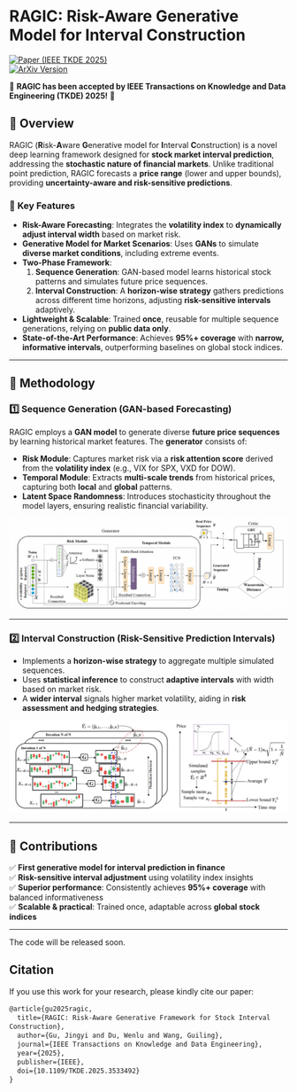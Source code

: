 # RAGIC: Risk-Aware Generative Model for Interval Construction  

[![Paper (IEEE TKDE 2025)](https://img.shields.io/badge/Paper-TKDE%202025-blue)](https://ieeexplore.ieee.org/abstract/document/10885039)  
[![ArXiv Version](https://img.shields.io/badge/ArXiv-2402.10760-red)](https://arxiv.org/abs/2402.10760)  

🚀 **RAGIC has been accepted by IEEE Transactions on Knowledge and Data Engineering (TKDE) 2025!** 🎉  

## 🔹 Overview  

RAGIC (**R**isk-**A**ware **G**enerative model for **I**nterval **C**onstruction) is a novel deep learning framework designed for **stock market interval prediction**, addressing the **stochastic nature of financial markets**. Unlike traditional point prediction, RAGIC forecasts a **price range** (lower and upper bounds), providing **uncertainty-aware and risk-sensitive predictions**.  

### 🌟 **Key Features**  
- **Risk-Aware Forecasting**: Integrates the **volatility index** to **dynamically adjust interval width** based on market risk.  
- **Generative Model for Market Scenarios**: Uses **GANs** to simulate **diverse market conditions**, including extreme events.  
- **Two-Phase Framework**:  
  1. **Sequence Generation**: GAN-based model learns historical stock patterns and simulates future price sequences.  
  2. **Interval Construction**: A **horizon-wise strategy** gathers predictions across different time horizons, adjusting **risk-sensitive intervals** adaptively.  
- **Lightweight & Scalable**: Trained **once**, reusable for multiple sequence generations, relying on **public data only**.  
- **State-of-the-Art Performance**: Achieves **95%+ coverage** with **narrow, informative intervals**, outperforming baselines on global stock indices.  

---

## 📖 **Methodology**  

### **1️⃣ Sequence Generation (GAN-based Forecasting)**  
RAGIC employs a **GAN model** to generate diverse **future price sequences** by learning historical market features. The **generator** consists of:  
- **Risk Module**: Captures market risk via a **risk attention score** derived from the **volatility index** (e.g., VIX for SPX, VXD for DOW).  
- **Temporal Module**: Extracts **multi-scale trends** from historical prices, capturing both **local** and **global** patterns.  
- **Latent Space Randomness**: Introduces stochasticity throughout the model layers, ensuring realistic financial variability.  

<p align="center">
  <img src="asset/sequence_generation.png" width="900">
</p>

---

### **2️⃣ Interval Construction (Risk-Sensitive Prediction Intervals)**  
- Implements a **horizon-wise strategy** to aggregate multiple simulated sequences.  
- Uses **statistical inference** to construct **adaptive intervals** with width based on market risk.  
- A **wider interval** signals higher market volatility, aiding in **risk assessment and hedging strategies**.  

<p align="center">
  <img src="asset/interval_construction.png" width="900">
</p>

---

## 🚀 **Contributions**  
✅ **First generative model for interval prediction in finance**  
✅ **Risk-sensitive interval adjustment** using volatility index insights  
✅ **Superior performance**: Consistently achieves **95%+ coverage** with balanced informativeness  
✅ **Scalable & practical**: Trained once, adaptable across **global stock indices**  

---

The code will be released soon.


## Citation
If you use this work for your research, please kindly cite our paper:
```
@article{gu2025ragic,
  title={RAGIC: Risk-Aware Generative Framework for Stock Interval Construction},
  author={Gu, Jingyi and Du, Wenlu and Wang, Guiling},
  journal={IEEE Transactions on Knowledge and Data Engineering},
  year={2025},
  publisher={IEEE},
  doi={10.1109/TKDE.2025.3533492}
}
```
